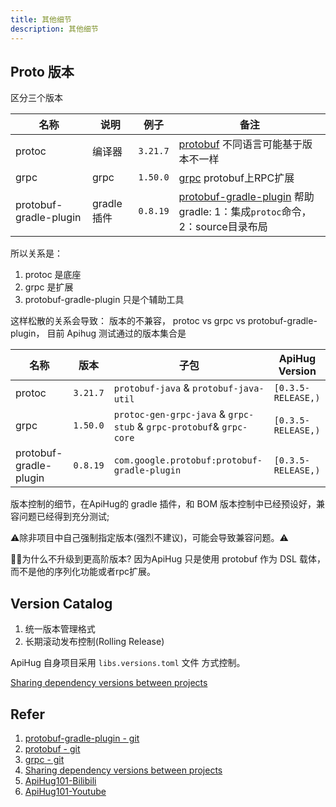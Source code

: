 ```yaml
---
title: 其他细节
description: 其他细节
---
```


## Proto 版本

区分三个版本

| 名称                     | 说明       | 例子       | 备注                                                                                                                |
|------------------------|----------|----------|-------------------------------------------------------------------------------------------------------------------|
| protoc                 | 编译器      | `3.21.7` | [protobuf](https://github.com/protocolbuffers/protobuf) 不同语言可能基于版本不一样                                             |
| grpc                   | grpc     | `1.50.0` | [grpc](https://github.com/grpc/grpc) protobuf上RPC扩展                                                               |
| protobuf-gradle-plugin | gradle插件 | `0.8.19` | [protobuf-gradle-plugin](https://github.com/google/protobuf-gradle-plugin) 帮助gradle: 1：集成`protoc`命令， 2：source目录布局 |

所以关系是：

1. protoc 是底座
2. grpc 是扩展
3. protobuf-gradle-plugin 只是个辅助工具

这样松散的关系会导致： 版本的不兼容， protoc vs grpc vs protobuf-gradle-plugin， 目前 Apihug 测试通过的版本集合是

| 名称                     | 版本       | 子包                                                                  | ApiHug Version     |
|------------------------|----------|---------------------------------------------------------------------|--------------------|
| protoc                 | `3.21.7` | `protobuf-java` & `protobuf-java-util`                              | `[0.3.5-RELEASE,)` |
| grpc                   | `1.50.0` | `protoc-gen-grpc-java` & `grpc-stub` & `grpc-protobuf`& `grpc-core` | `[0.3.5-RELEASE,)` |
| protobuf-gradle-plugin | `0.8.19` | `com.google.protobuf:protobuf-gradle-plugin`                        | `[0.3.5-RELEASE,)` |

版本控制的细节，在ApiHug的 gradle 插件，和 BOM 版本控制中已经预设好，兼容问题已经得到充分测试;

⚠️除非项目中自己强制指定版本(强烈不建议)，可能会导致兼容问题。⚠️

💁‍♀️为什么不升级到更高阶版本? 因为ApiHug 只是使用 protobuf 作为 DSL 载体，而不是他的序列化功能或者rpc扩展。

## Version Catalog

1. 统一版本管理格式
2. 长期滚动发布控制(Rolling Release)

ApiHug 自身项目采用 `libs.versions.toml` 文件 方式控制。

[Sharing dependency versions between projects](https://docs.gradle.org/current/userguide/platforms.html)

## Refer

1. [protobuf-gradle-plugin - git](https://github.com/google/protobuf-gradle-plugin)
2. [protobuf - git](https://github.com/protocolbuffers/protobuf)
3. [grpc - git](https://github.com/grpc/grpc)
4. [Sharing dependency versions between projects](https://docs.gradle.org/current/userguide/platforms.html)
5. [ApiHug101-Bilibili](https://www.bilibili.com/video/BV1KK421k7J8/)
6. [ApiHug101-Youtube](https://youtube.com/@ApiHug?si=C1yw0poHA01zbmyj)
